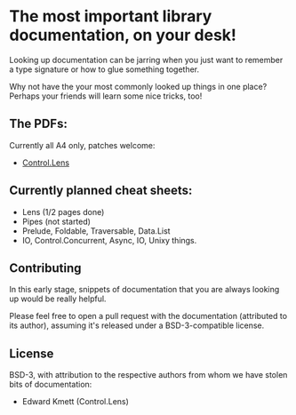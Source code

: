 # The most important library documentation, on your desk!

Looking up documentation can be jarring when you just want to remember a type
signature or how to glue something together.

Why not have the your most commonly looked up things in one place? Perhaps your
friends will learn some nice tricks, too!

## The PDFs:

Currently all A4 only, patches welcome:

* [Control.Lens](lens.pdf)

## Currently planned cheat sheets:

* Lens (1/2 pages done)
* Pipes (not started)
* Prelude, Foldable, Traversable, Data.List
* IO, Control.Concurrent, Async, IO, Unixy things.

## Contributing

In this early stage, snippets of documentation that you are always looking up
would be really helpful.

Please feel free to open a pull request with the documentation
(attributed to its author), assuming it's released under a
BSD-3-compatible license.

## License

BSD-3, with attribution to the respective authors from whom we have
stolen bits of documentation:

 - Edward Kmett (Control.Lens)
